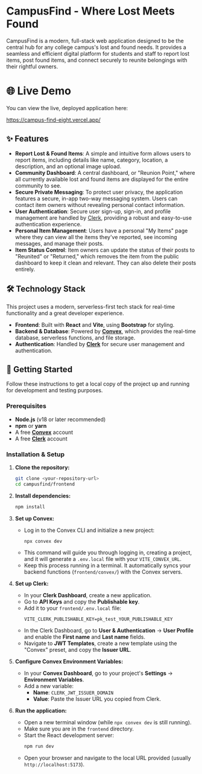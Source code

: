 
# CampusFind - Where Lost Meets Found

CampusFind is a modern, full-stack web application designed to be the central hub for any college campus's lost and found needs. It provides a seamless and efficient digital platform for students and staff to report lost items, post found items, and connect securely to reunite belongings with their rightful owners.

# 🌐 Live Demo
You can view the live, deployed application here:

https://campus-find-eight.vercel.app/

## ✨ Features

  * **Report Lost & Found Items**: A simple and intuitive form allows users to report items, including details like name, category, location, a description, and an optional image upload.
  * **Community Dashboard**: A central dashboard, or "Reunion Point," where all currently available lost and found items are displayed for the entire community to see.
  * **Secure Private Messaging**: To protect user privacy, the application features a secure, in-app two-way messaging system. Users can contact item owners without revealing personal contact information.
  * **User Authentication**: Secure user sign-up, sign-in, and profile management are handled by [Clerk](https://clerk.com/), providing a robust and easy-to-use authentication experience.
  * **Personal Item Management**: Users have a personal "My Items" page where they can view all the items they've reported, see incoming messages, and manage their posts.
  * **Item Status Control**: Item owners can update the status of their posts to "Reunited" or "Returned," which removes the item from the public dashboard to keep it clean and relevant. They can also delete their posts entirely.

## 🛠️ Technology Stack

This project uses a modern, serverless-first tech stack for real-time functionality and a great developer experience.

  * **Frontend**: Built with **React** and **Vite**, using **Bootstrap** for styling.
  * **Backend & Database**: Powered by **[Convex](https://www.convex.dev/)**, which provides the real-time database, serverless functions, and file storage.
  * **Authentication**: Handled by **[Clerk](https://clerk.com/)** for secure user management and authentication.

## 🚀 Getting Started

Follow these instructions to get a local copy of the project up and running for development and testing purposes.

### Prerequisites

  * **Node.js** (v18 or later recommended)
  * **npm** or **yarn**
  * A free **[Convex](https://www.convex.dev/)** account
  * A free **[Clerk](https://clerk.com/)** account

### Installation & Setup

1.  **Clone the repository:**

    ```sh
    git clone <your-repository-url>
    cd campusfind/frontend
    ```

2.  **Install dependencies:**

    ```sh
    npm install
    ```

3.  **Set up Convex:**

      * Log in to the Convex CLI and initialize a new project:
        ```sh
        npx convex dev
        ```
      * This command will guide you through logging in, creating a project, and it will generate a `.env.local` file with your `VITE_CONVEX_URL`.
      * Keep this process running in a terminal. It automatically syncs your backend functions (`frontend/convex/`) with the Convex servers.

4.  **Set up Clerk:**

      * In your **Clerk Dashboard**, create a new application.
      * Go to **API Keys** and copy the **Publishable key**.
      * Add it to your `frontend/.env.local` file:
        ```
        VITE_CLERK_PUBLISHABLE_KEY=pk_test_YOUR_PUBLISHABLE_KEY
        ```
      * In the Clerk Dashboard, go to **User & Authentication** -\> **User Profile** and enable the **First name** and **Last name** fields.
      * Navigate to **JWT Templates**, create a new template using the "Convex" preset, and copy the **Issuer URL**.

5.  **Configure Convex Environment Variables:**

      * In your **Convex Dashboard**, go to your project's **Settings** -\> **Environment Variables**.
      * Add a new variable:
          * **Name**: `CLERK_JWT_ISSUER_DOMAIN`
          * **Value**: Paste the Issuer URL you copied from Clerk.

6.  **Run the application:**

      * Open a new terminal window (while `npx convex dev` is still running).
      * Make sure you are in the `frontend` directory.
      * Start the React development server:
        ```sh
        npm run dev
        ```
      * Open your browser and navigate to the local URL provided (usually `http://localhost:5173`).

